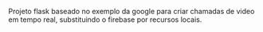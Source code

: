 Projeto flask baseado no exemplo da google para criar chamadas de video em tempo real, substituindo o firebase por recursos locais.
